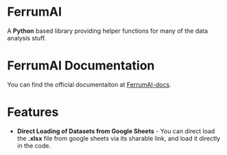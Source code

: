 # FerrumAI
A **Python** based library providing helper functions for many of the data analysis stuff.

# FerrumAI Documentation
You can find the official documentaiton at [FerrumAI-docs](https://sevruscorporations.github.io/FerrumAI-docs/).

# Features
- **Direct Loading of Datasets from Google Sheets** - You can direct load the **.xlsx** file from google sheets via its sharable link, and load it directly in the code.